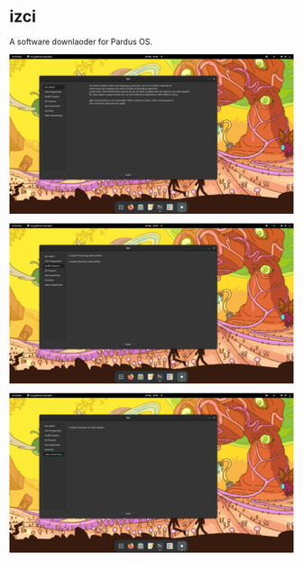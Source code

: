 # izci
A software downlaoder for Pardus OS.

![İzci 1](png/izci1.png)

![İzci 2](png/izci2.png)

![İzci 3](png/izci3.png)

